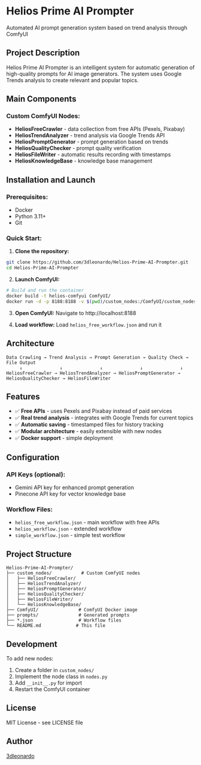 # Helios Prime AI Prompter

Automated AI prompt generation system based on trend analysis through ComfyUI

## Project Description

Helios Prime AI Prompter is an intelligent system for automatic generation of high-quality prompts for AI image generators. The system uses Google Trends analysis to create relevant and popular topics.

## Main Components

### Custom ComfyUI Nodes:

- **HeliosFreeCrawler** - data collection from free APIs (Pexels, Pixabay)
- **HeliosTrendAnalyzer** - trend analysis via Google Trends API
- **HeliosPromptGenerator** - prompt generation based on trends
- **HeliosQualityChecker** - prompt quality verification
- **HeliosFileWriter** - automatic results recording with timestamps
- **HeliosKnowledgeBase** - knowledge base management

## Installation and Launch

### Prerequisites:
- Docker
- Python 3.11+
- Git

### Quick Start:

1. **Clone the repository:**
```bash
git clone https://github.com/3dleonardo/Helios-Prime-AI-Prompter.git
cd Helios-Prime-AI-Prompter
```

2. **Launch ComfyUI:**
```bash
# Build and run the container
docker build -t helios-comfyui ComfyUI/
docker run -d -p 8188:8188 -v $(pwd)/custom_nodes:/ComfyUI/custom_nodes -v $(pwd)/prompts:/ComfyUI/prompts --name helios-comfyui helios-comfyui
```

3. **Open ComfyUI:**
Navigate to http://localhost:8188

4. **Load workflow:**
Load `helios_free_workflow.json` and run it

## Architecture

```
Data Crawling → Trend Analysis → Prompt Generation → Quality Check → File Output
     ↓              ↓              ↓              ↓              ↓
HeliosFreeCrawler → HeliosTrendAnalyzer → HeliosPromptGenerator → HeliosQualityChecker → HeliosFileWriter
```

## Features

- ✅ **Free APIs** - uses Pexels and Pixabay instead of paid services
- ✅ **Real trend analysis** - integrates with Google Trends for current topics
- ✅ **Automatic saving** - timestamped files for history tracking
- ✅ **Modular architecture** - easily extensible with new nodes
- ✅ **Docker support** - simple deployment

## Configuration

### API Keys (optional):
- Gemini API key for enhanced prompt generation
- Pinecone API key for vector knowledge base

### Workflow Files:
- `helios_free_workflow.json` - main workflow with free APIs
- `helios_workflow.json` - extended workflow
- `simple_workflow.json` - simple test workflow

## Project Structure

```
Helios-Prime-AI-Prompter/
├── custom_nodes/           # Custom ComfyUI nodes
│   ├── HeliosFreeCrawler/
│   ├── HeliosTrendAnalyzer/
│   ├── HeliosPromptGenerator/
│   ├── HeliosQualityChecker/
│   ├── HeliosFileWriter/
│   └── HeliosKnowledgeBase/
├── ComfyUI/               # ComfyUI Docker image
├── prompts/               # Generated prompts
├── *.json                 # Workflow files
└── README.md             # This file
```

## Development

To add new nodes:
1. Create a folder in `custom_nodes/`
2. Implement the node class in `nodes.py`
3. Add `__init__.py` for import
4. Restart the ComfyUI container

## License

MIT License - see LICENSE file

## Author

[3dleonardo](https://github.com/3dleonardo)